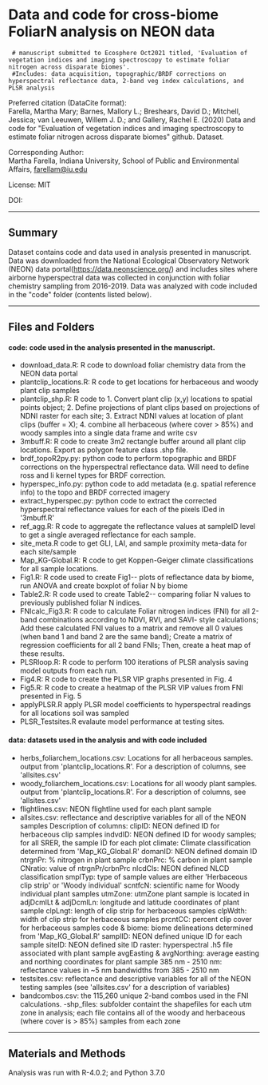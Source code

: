 # Data and code for cross-biome FoliarN analysis on NEON data
     # manuscript submitted to Ecosphere Oct2021 titled, 'Evaluation of vegetation indices and imaging spectroscopy to estimate foliar nitrogen across disparate biomes'. 
     #Includes: data acquisition, topographic/BRDF corrections on hyperspectral reflectance data, 2-band veg index calculations, and PLSR analysis

Preferred citation (DataCite format):  
 	Farella, Martha Mary; Barnes, Mallory L.; Breshears, David D.; Mitchell, Jessica; van Leeuwen, Willem J. D.; and Gallery, Rachel E. (2020)
	Data and code for "Evaluation of vegetation indices and imaging spectroscopy to estimate foliar nitrogen across disparate biomes"
  	github. Dataset. 

Corresponding Author:   
  Martha Farella, Indiana University, School of Public and Environmental Affairs, farellam@iu.edu

License:
  MIT
  
DOI:


---------------------------------------------
## Summary
Dataset contains code and data used in analysis presented in manuscript.
Data was downloaded from the National Ecological Observatory Network (NEON) data portal(https://data.neonscience.org/) and includes sites where airborne hyperspectral data was collected in conjunction with foliar chemistry sampling from 2016-2019.
Data was analyzed with code included in the "code" folder (contents listed below).

---------------------------------------------
## Files and Folders


#### code: code used in the analysis presented in the manuscript. 
- download_data.R: R code to download foliar chemistry data from the NEON data portal
- plantclip_locations.R: R code to get locations for herbaceous and woody plant clip samples
- plantclip_shp.R: R code to 1.	Convert plant clip (x,y) locations to spatial points object; 2.	Define projections of plant clips based on projections of NDNI raster for each site; 3.	Extract NDNI values at location of plant clips (buffer = X); 4. combine all herbaceous (where cover > 85%) and woody samples into a single data frame and write csv
- 3mbuff.R: R code to create 3m2 rectangle buffer around all plant clip locations. Export as polygon feature class .shp file.
- brdf_topoR2py.py: python code to perform topographic and BRDF corrections on the hyperspectral reflectance data. Will need to define ross and li kernel types for BRDF correction.
- hyperspec_info.py: python code to add metadata (e.g. spatial reference info) to the topo and BRDF corrected imagery
- extract_hyperspec.py: python code to extract the corrected hyperspectral reflectance values for each of the pixels IDed in '3mbuff.R'
- ref_agg.R: R code to aggregate the reflectance values at sampleID level to get a single averaged reflectance for each sample.
- site_meta.R code to get GLI, LAI, and sample proximity meta-data for each site/sample
- Map_KG-Global.R: R code to get Koppen-Geiger climate classifications for all sample locations.
- Fig1.R: R code used to create Fig1-- plots of reflectance data by biome, run ANOVA and create boxplot of foliar N by biome
- Table2.R: R code used to create Table2-- comparing foliar N values to previously published foliar N indices. 
- FNIcalc_Fig3.R: R code to calculate Foliar nitrogen indices (FNI) for all 2-band combinations according to NDVI, RVI, and SAVI- style calculations; Add these calculated FNI values to a matrix and remove all 0 values (when band 1 and band 2 are the same band); Create a matrix of regression coefficients for all 2 band FNIs; Then, create a heat map of these results.
- PLSRloop.R: R code to perform 100 iterations of PLSR analysis saving model outputs from each run.
- Fig4.R: R code to create the PLSR VIP graphs presented in Fig. 4
- Fig5.R: R code to create a heatmap of the PLSR VIP values from FNI presented in Fig. 5
- applyPLSR.R apply PLSR model coefficients to hyperspectral readings for all locations soil was sampled
- PLSR_Testsites.R evalaute model performance at testing sites.

#### data: datasets used in the analysis and with code included 
- herbs_foliarchem_locations.csv: Locations for all herbaceous samples. output from 'plantclip_locations.R'. 
	For a description of columns, see 'allsites.csv'
- woody_foliarchem_locations.csv: Locations for all woody plant samples. output from 'plantclip_locations.R'. 
	For a description of columns, see 'allsites.csv'
- flightlines.csv: NEON flightline used for each plant sample
- allsites.csv: reflectance and descriptive variables for all of the NEON samples
	Description of columns:
	clipID: NEON defined ID for herbaceous clip samples
	indvdID: NEON defined ID for woody samples; for all SRER, the sample ID for each plot
	climate: Climate classification determined from 'Map_KG_Global.R'
	domanID: NEON defined domain ID
	ntrgnPr: % nitrogen in plant sample
	crbnPrc: % carbon in plant sample
	CNratio: value of ntrgnPr/crbnPrc
	nlcdCls: NEON defined NLCD classification
	smplTyp: type of sample values are either 'Herbaceous clip strip' or 'Woody individual'
	scntfcN: scientific name for Woody individual plant samples
	utmZone: utmZone plant sample is located in
	adjDcmlLt & adjDcmlLn: longitude and latitude coordinates of plant sample
	clpLngt: length of clip strip for herbaceous samples
	clpWdth: width of clip strip for herbaceous samples
	prcntCC: percent clip cover for herbaceous samples
	code & biome: biome delineations determined from 'Map_KG_Global.R'
	samplID: NEON defined unique ID for each sample
	siteID: NEON defined site ID
	raster: hyperspectral .h5 file associated with plant sample
	avgEasting & avgNorthing: average easting and northing coordinates for plant sample
	385 nm - 2510 nm: reflectance values in ~5 nm bandwidths from 385 - 2510 nm
- testsites.csv: reflectance and descriptive variables for all of the NEON testing samples (see 'allsites.csv' for a description of variables)
- bandcombos.csv: the 115,260 unique 2-band combos used in the FNI calculations.
	-shp_files: subfolder containt the shapefiles for each utm zone in analysis; each file contains all of the woody and herbaceous (where cover is > 85%) samples from each zone 

---------------------------------------------
## Materials and Methods
Analysis was run with R-4.0.2; and Python 3.7.0
